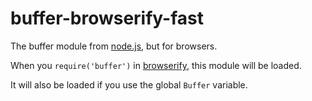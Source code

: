 buffer-browserify-fast
===============

The buffer module from [node.js](http://nodejs.org/),
but for browsers.

When you `require('buffer')` in
[browserify](http://github.com/substack/node-browserify),
this module will be loaded.

It will also be loaded if you use the global `Buffer` variable.
